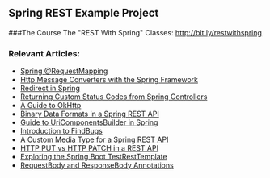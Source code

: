 ## Spring REST Example Project

###The Course
The "REST With Spring" Classes: http://bit.ly/restwithspring

### Relevant Articles:
- [Spring @RequestMapping](http://www.baeldung.com/spring-requestmapping)
- [Http Message Converters with the Spring Framework](http://www.baeldung.com/spring-httpmessageconverter-rest)
- [Redirect in Spring](http://www.baeldung.com/spring-redirect-and-forward)
- [Returning Custom Status Codes from Spring Controllers](http://www.baeldung.com/spring-mvc-controller-custom-http-status-code)
- [A Guide to OkHttp](http://www.baeldung.com/guide-to-okhttp)
- [Binary Data Formats in a Spring REST API](http://www.baeldung.com/spring-rest-api-with-binary-data-formats)
- [Guide to UriComponentsBuilder in Spring](http://www.baeldung.com/spring-uricomponentsbuilder)
- [Introduction to FindBugs](http://www.baeldung.com/intro-to-findbugs)
- [A Custom Media Type for a Spring REST API](http://www.baeldung.com/spring-rest-custom-media-type)
- [HTTP PUT vs HTTP PATCH in a REST API](http://www.baeldung.com/http-put-patch-difference-spring)
- [Exploring the Spring Boot TestRestTemplate](http://www.baeldung.com/spring-boot-testresttemplate)
- [RequestBody and ResponseBody Annotations](http://www.baeldung.com/requestbody-and-responsebody-annotations)

